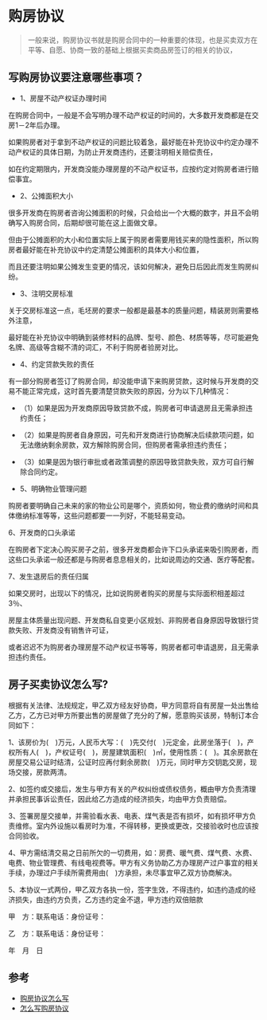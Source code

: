 # 购房协议

>一般来说，购房协议书就是购房合同中的一种重要的体现，也是买卖双方在平等、自愿、协商一致的基础上根据买卖商品房签订的相关的协议，

## 写购房协议要注意哪些事项？

- 1、房屋不动产权证办理时间

在购房合同中，一般是不会写明办理不动产权证的时间的，大多数开发商都是在交房1－2年后办理。

如果购房者对于拿到不动产权证的问题比较着急，最好能在补充协议中约定办理不动产权证的具体日期，为防止开发商违约，还要注明相关赔偿责任，

如在约定期限内，开发商没能办理房屋的不动产权证书，应按约定对购房者进行赔偿事宜。

- 2、公摊面积大小

很多开发商在购房者咨询公摊面积的时候，只会给出一个大概的数字，并且不会明确写入购房合同，后期却很可能在这上面做文章。

但由于公摊面积的大小和位置实际上属于购房者需要用钱买来的隐性面积，所以购房者最好能在补充协议中约定清楚公摊面积的具体大小和位置，

而且还要注明如果公摊发生变更的情况，该如何解决，避免日后因此而发生购房纠纷。

- 3、注明交房标准

关于交房标准这一点，毛坯房的要求一般都是最基本的质量问题，精装房则需要格外注意，

最好能在补充协议中明确到装修材料的品牌、型号、颜色、材质等等，尽可能避免名牌、高级等含糊不清的词汇，不利于购房者验房对比。

- 4、约定贷款失败的责任

有一部分购房者签订了购房合同，却没能申请下来购房贷款，这时候与开发商的交易不能正常完成，这时首先要清楚贷款失败的原因，分为以下几种情况：

  - （1）如果是因为开发商原因导致贷款不成，购房者可申请退房且无需承担违约责任；

  - （2）如果是购房者自身原因，可先和开发商进行协商解决后续款项问题，如无法缴纳剩余房款，双方解除购房合同，但购房者需承担违约责任；

  - （3）如果是因为银行审批或者政策调整的原因导致贷款失败，双方可自行解除合同约定。

- 5、明确物业管理问题

购房者要明确自己未来的家的物业公司是哪个，资质如何，物业费的缴纳时间和具体缴纳标准等等，这些问题都要一一列好，不能轻易变动。

6、开发商的口头承诺

在购房者下定决心购买房子之前，很多开发商都会许下口头承诺来吸引购房者，而这些口头承诺一般还都是与购房者息息相关的，比如说周边的交通、医疗等配套。

7、发生退房后的责任归属

如果交房时，出现以下的情况，比如说购房者购买的房屋与实际面积相差超过3％、

房屋主体质量出现问题、开发商私自变更小区规划、非购房者自身原因导致银行贷款失败、开发商没有销售许可证，

或者迟迟不为购房者办理房屋不动产权证书等等，购房者都可申请退房，且无需承担违约责任。



## 房子买卖协议怎么写?

根据有关法律、法规规定，甲乙双方经友好协商，甲方同意将自有房屋一处出售给乙方，乙方已对甲方所要出售的房屋做了充分的了解，愿意购买该房，特制订本合同如下：

1、该房价为(　)万元，人民币大写：(　)先交付(　)元定金，此房坐落于(　)，产权所有人(　)，产权证号(　)，房屋建筑面积(　)㎡，使用性质：(　)。其余房款在房屋交易公证时结清，公证时应再付剩余房款(　)万元，同时甲方交钥匙交房，现场交接，房款两清。

2、如签约或交接后，发生与甲方有关的产权纠纷或债权债务，概由甲方负责清理并承担民事诉讼责任，因此给乙方造成的经济损失，均由甲方负责赔偿。

3、签署房屋交接单，并需验看水表、电表、煤气表是否有损坏，如有损坏甲方负责维修。室内外设施以看房时为准，不得转移，更换或更改，交接验收时也应该按合同验收。

4、甲方需结清交易之日前所欠的一切费用，如：房费、暖气费、煤气费、水费、电费、物业管理费、有线电视费等。甲方有义务协助乙方办理房产过户事宜的相关手续，办理过户手续所需费用由(　)方承担，未尽事宜甲乙双方协商解决。

5、本协议一式两份，甲乙双方各执一份，签字生效，不得违约，如违约造成的经济损失，由违约方负责，乙方违约定金不退，甲方违约双倍赔款

甲　方：联系电话：身份证号：

乙　方：联系电话：身份证号：

年　月　日




## 参考
- [购房协议怎么写](http://zhishi.fang.com/xf/qg_453136.html)
- [怎么写购房协议](http://zhishi.fang.com/xf/qg_453111.html)
